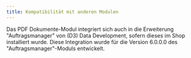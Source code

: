 ```yaml
---
title: Kompatibilität mit anderen Modulen
---
```


Das PDF Dokumente-Modul integriert sich auch in die Erweiterung "Auftragsmanager" von (D3) Data Development, sofern dieses im Shop installiert wurde. Diese Integration wurde für die Version 6.0.0.0 des "Auftragsmanager"-Moduls entwickelt. 
